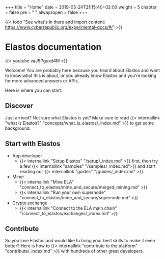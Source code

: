 +++
title = "Home"
date = 2019-05-24T21:15:40+02:00
weight = 5
chapter = false
pre = "<i class='fa ela-page'></i> "
alwaysopen = false
+++

{{< todo "See what's in there and import content: https://www.cyberrepublic.org/experimental-docs/#/" >}}

# Elastos documentation

{{< youtube vaJ5Pguxd4M  >}}

Welcome! You are probably here because you heard about Elastos and want to know what this is about, or you already know Elastos and you're looking for more advanced answers or APIs.

Here is where you can start:

## Discover

Just arrived? Not sure what Elastos is yet? Make sure to read {{< internallink "what is Elastos?" "concepts/what_is_elastos/_index.md" >}} to get some background.

## Start with Elastos

* App developer
    * {{< internallink "Setup Elastos" "/setup/_index.md" >}} first, then try a few {{< internallink "samples" "/samples/_index.md">}} and start reading our {{< internallink "guides" "/guides/_index.md" >}}.
* Miner
    * {{< internallink "Mine ELA" "connect_to_elastos/mine_and_secure/merged_mining.md" >}}
    * {{< internallink "Run your own supernode" "connect_to_elastos/mine_and_secure/supernode.md" >}}
* Crypto exchange
    * {{< internallink "Connect to the ELA main chain" "/connect_to_elastos/exchanges/_index.md" >}}

## Contribute
So you love Elastos and would like to bring your best skills to make it even better? Here is how to {{< internallink "contribute to the platform" "contribute/_index.md" >}}  with hundreds of other great developers.
